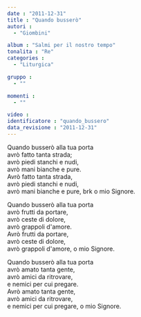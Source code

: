 ```yaml
---
date : "2011-12-31"
title : "Quando busserò"
autori : 
  - "Giombini"

album : "Salmi per il nostro tempo"
tonalita : "Re"
categories : 
  - "Liturgica"

gruppo : 
  - ""

momenti : 
  - ""

video : 
identificatore : "quando_bussero"
data_revisione : "2011-12-31"
---
```

  
  
Quando busserò  alla tua porta  
avrò fatto tanta strada;  
avrò piedi stanchi e nudi,   
avrò mani bianche e pure.  
Avrò fatto tanta strada,  
avrò piedi stanchi e nudi,   
avrò mani bianche e pure,  brk o mio Signore.  
  
  
  
Quando busserò alla tua porta  
avrò frutti da portare,  
avrò ceste di dolore,  
avrò grappoli d'amore.  
Avrò frutti da portare,  
avrò ceste di dolore,  
avrò grappoli d'amore, o mio Signore.  
  
  
  
Quando busserò alla tua porta  
avrò amato tanta gente,  
avrò amici da ritrovare,  
e nemici per cui pregare.  
Avrò amato tanta gente,  
avrò amici da ritrovare,  
e nemici per cui pregare, o mio Signore.  
  
  
  
